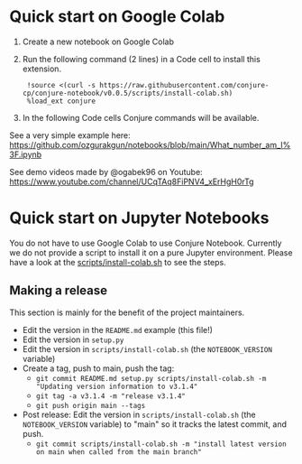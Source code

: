 # Quick start on Google Colab

1. Create a new notebook on Google Colab
2. Run the following command (2 lines) in a Code cell to install this extension.

        !source <(curl -s https://raw.githubusercontent.com/conjure-cp/conjure-notebook/v0.0.5/scripts/install-colab.sh)
        %load_ext conjure

3. In the following Code cells Conjure commands will be available.

See a very simple example here: https://github.com/ozgurakgun/notebooks/blob/main/What_number_am_I%3F.ipynb

See demo videos made by @ogabek96 on Youtube: https://www.youtube.com/channel/UCqTAq8FiPNV4_xErHgH0rTg

# Quick start on Jupyter Notebooks

You do not have to use Google Colab to use Conjure Notebook. Currently we do not provide a script to install it on a pure Jupyter environment. Please have a look at the [scripts/install-colab.sh](https://github.com/conjure-cp/conjure-notebook/blob/main/scripts/install-colab.sh) to see the steps.

## Making a release

This section is mainly for the benefit of the project maintainers.

- Edit the version in the `README.md` example (this file!)
- Edit the version in `setup.py`
- Edit the version in `scripts/install-colab.sh` (the `NOTEBOOK_VERSION` variable)
- Create a tag, push to main, push the tag:
    - `git commit README.md setup.py scripts/install-colab.sh -m "Updating version information to v3.1.4"`
    - `git tag -a v3.1.4 -m "release v3.1.4"`
    - `git push origin main --tags`
- Post release: Edit the version in `scripts/install-colab.sh` (the `NOTEBOOK_VERSION` variable) to "main" so it tracks the latest commit, and push.
    - `git commit scripts/install-colab.sh -m "install latest version on main when called from the main branch"`
